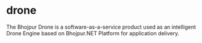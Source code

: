 # drone
The Bhojpur Drone is a software-as-a-service product used as an intelligent Drone Engine based on Bhojpur.NET Platform for application delivery.
